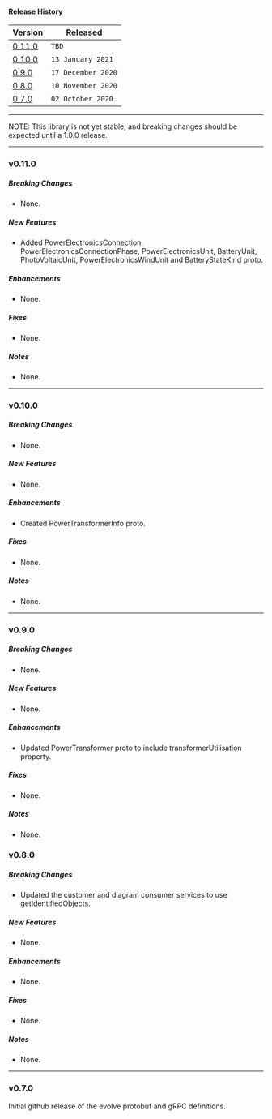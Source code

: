 #### Release History

| Version | Released |
| --- | --- |
| [0.11.0](#v0110) | `TBD` |
| [0.10.0](#v0100)| `13 January 2021` |
| [0.9.0](#v090)| `17 December 2020` |
| [0.8.0](#v080) | `10 November 2020` |
| [0.7.0](#v070) | `02 October 2020` |

---

NOTE: This library is not yet stable, and breaking changes should be expected until
a 1.0.0 release.

---

### v0.11.0

##### Breaking Changes
* None.

##### New Features
* Added PowerElectronicsConnection, PowerElectronicsConnectionPhase, PowerElectronicsUnit, BatteryUnit, 
  PhotoVoltaicUnit, PowerElectronicsWindUnit and BatteryStateKind proto. 

##### Enhancements
* None.

##### Fixes
* None.

##### Notes
* None.

---

### v0.10.0
##### Breaking Changes
* None.

##### New Features
* None.

##### Enhancements
* Created PowerTransformerInfo proto.

##### Fixes
* None.

##### Notes
* None.

---

### v0.9.0
##### Breaking Changes
* None.

##### New Features
* None.

##### Enhancements
* Updated PowerTransformer proto to include transformerUtilisation property.

##### Fixes
* None.

##### Notes
* None.

### v0.8.0

##### Breaking Changes
* Updated the customer and diagram consumer services to use getIdentifiedObjects.

##### New Features
* None.

##### Enhancements
* None.

##### Fixes
* None.

##### Notes
* None.

---

### v0.7.0

Initial github release of the evolve protobuf and gRPC definitions.
